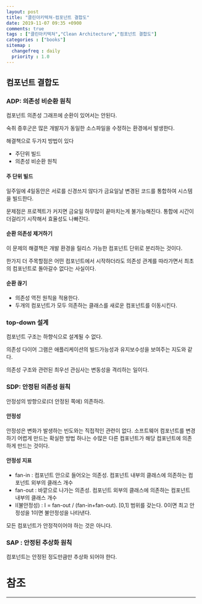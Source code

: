 ```yaml
---
layout: post
title: "클린아키텍쳐-컴포넌트 결합도"
date: 2019-11-07 09:35 +0900
comments: true
tags : ["클린아키텍쳐","Clean Architecture","컴포넌트 결합도"]
categories : ["books"]
sitemap :
  changefreq : daily
  priority : 1.0
---
```


## 컴포넌트 결합도

### ADP: 의존성 비순환 원칙

컴포넌트 의존성 그래프에 순환이 있어서는 안된다.

숙취 증후군은 많은 개발자가 동일한 소스파일을 수정하는 환경에서 발생한다.

해결책으로 두가지 방법이 있다 

* 주단위 빌드
* 의존성 비순환 원칙

#### 주 단위 빌드

일주일에 4일동안은 서로를 신경쓰지 않다가 금요일날 변경된 코드를 통합하여 시스템을 빌드한다.

문제점은 프로젝트가 커지면 금요일 하무많이 끝마치는게 불가능해진다. 통합에 시간이 더걸리기 시작해서 효율성도 나빠진다.

#### 순환 의존성 제거하기

이 문제의 해결책은 개발 환경을 릴리스 가능한 컴포넌트 단위로 분리하는 것이다.

한가지 더 주목할점은 어떤 컴포넌트에서 시작하더라도 의존성 관계를 따라가면서 최초의 컴포넌트로 돌아갈수 없다는 사실이다.

#### 순환 끊기

* 의존성 역전 원칙을 적용한다.
* 두개의 컴포넌트가 모두 의존하는 클래스를 새로운 컴포넌트를 이동시킨다.


### top-down 설계

컴포넌트 구조는 하향식으로 설계될 수 없다.

의존성 다이어 그램은 애플리케이션의 빌드가능성과 유지보수성을 보여주는 지도와 같다.

의존성 구조와 관련된 최우선 관심사는 변동성을 격리하는 일이다.

### SDP: 안정된 의존성 원칙

안정성의 방향으로(더 안정된 쪽에) 의존하라.

#### 안정성

안정성은 변화가 발생하는 빈도와는 직접적인 관련이 없다. 
소프트웨어 컴포넌트를 변경하기 어렵게 만드는 확실한 방법 하나는 수많은 다른 컴포넌트가 해당 컴포넌트에 의존하게 만드는 것이다.

#### 안정성 지표

* fan-in : 컴포넌트 안으로 들어오는 의존성. 컴포넌트 내부의 클래스에 의존하는 컴포넌트 외부의 클래스 개수
* fan-out : 바깥으로 나가는 의존성. 컴포넌트 외부의 클래스에 의존하는 컴포넌트 내부의 클래스 개수
* I(불안정성) : I = fan-out / (fan-in+fan-out). [0,1] 범위를 갖는다. 0이면 최고 안정성을 1이면 불안정성을 나타낸다.

모든 컴포넌트가 안정적이어야 하는 것은 아니다.

### SAP : 안정된 추상화 원칙

컴포넌트는 안정된 정도만큼만 추상화 되어야 한다.


 

# 참조
-----



